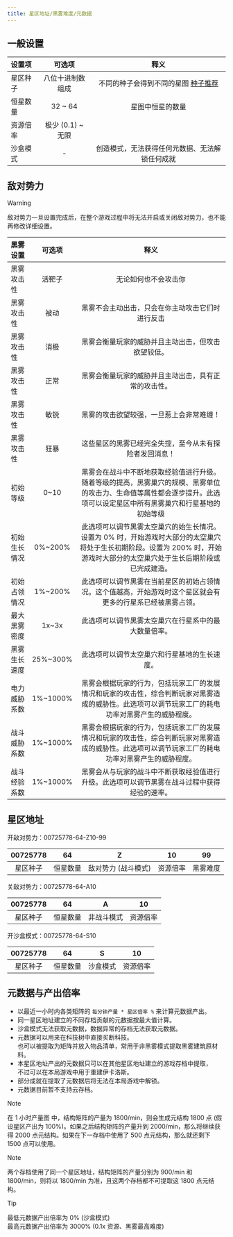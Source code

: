 ```yaml
---
title: 星区地址/黑雾难度/元数据
---
```


## 一般设置
| 设置项 | 可选项 | 释义 |
| :--- | :-: | :-: |
| 星区种子 | 八位十进制数组成 | 不同的种子会得到不同的星图 [种子推荐](/blueprints/seed) |
| 恒星数量 | 32 ~ 64 | 星图中恒星的数量 |
| 资源倍率 | 极少 (0.1) ~ 无限 |  |
| 沙盒模式 | - | 创造模式，无法获得任何元数据、无法解锁任何成就 |

## 敌对势力
> [!warning]
>敌对势力一旦设置完成后，在整个游戏过程中将无法开启或关闭敌对势力，也不能再修改详细设置。

| 黑雾设置 | 可选项 | 释义 |
| :--- | :-: | :-: |
| 黑雾攻击性 | 活靶子 | 无论如何也不会攻击你 |
| 黑雾攻击性 | 被动 | 黑雾不会主动出击，只会在你主动攻击它们时进行反击 |
| 黑雾攻击性 | 消极 | 黑雾会衡量玩家的威胁并且主动出击，但攻击欲望较低。 |
| 黑雾攻击性 | 正常 | 黑雾会衡量玩家的威胁并且主动出击，具有正常的攻击性。 |
| 黑雾攻击性 | 敏锐 | 黑雾的攻击欲望较强，一旦惹上会非常难缠！ |
| 黑雾攻击性 | 狂暴 | 这些星区的黑雾已经完全失控，至今从未有探险者发回消息！ |
| 初始等级 | 0~10 | 黑雾会在战斗中不断地获取经验值进行升级。随着等级的提高，黑雾巢穴的规模、黑雾单位的攻击力、生命值等属性都会逐步提升。此选项可以设定星区中所有黑雾巢穴和行星基地的初始等级 |
| 初始生长情况 | 0%~200% | 此选项可以调节黑雾太空巢穴的始生长情况。设置为 0% 时，开始游戏时大部分的太空巢穴将处于生长初期阶段。设置为 200% 时，开始游戏时大部分的太空巢穴处于生长后期阶段或已完成建造。 |
| 初始占领情况 | 1%~200% | 此选项可以调节黑雾在当前星区的初始占领情况。这个值越高，开始游戏时这个星区就会有更多的行星系已经被黑雾占领。 |
| 最大黑雾密度 | 1x~3x | 此选项可以调节黑雾太空巢穴在行星系中的最大数量倍率。 |
| 黑雾生长速度 | 25%~300% | 此选项可以调节太空巢穴和行星基地的生长速度。 |
| 电力威胁系数 | 1%~1000% | 黑雾会根据玩家的行为，包括玩家工厂的发展情况和玩家的攻击性，综合判断玩家对黑雾造成的威胁性。此选项可以调节玩家工厂的耗电功率对黑雾产生的威胁程度。 |
| 战斗威胁系数 | 1%~1000% | 黑雾会根据玩家的行为，包括玩家工厂的发展情况和玩家的攻击性，综合判断玩家对黑雾造成的威胁性。此选项可以调节玩家工厂的耗电功率对黑雾产生的威胁程度。 |
| 战斗经验系数 | 1%~1000% | 黑雾会从与玩家的战斗中不断获取经验值进行升级。此选项可以调节黑雾在战斗过程中获得经验的速率。 |

## 星区地址
开敌对势力：00725778-64-Z10-99  

| 00725778 | 64 | Z | 10 | 99 |
| :-: | :-: | :-: | :-: | :-: |
| 星区种子 | 恒星数量 | 敌对势力 (战斗模式) | 资源倍率 | 黑雾难度 |

关敌对势力：00725778-64-A10

| 00725778 | 64 | A | 10 |
| :-: | :-: | :-: | :-: |
| 星区种子 | 恒星数量 | 非战斗模式 | 资源倍率 |

开沙盒模式：00725778-64-S10

| 00725778 | 64 | S | 10 |
| :-: | :-: | :-: | :-: |
| 星区种子 | 恒星数量 | 沙盒模式 | 资源倍率 |

## 元数据与产出倍率
- 以最近一小时内各类矩阵的 `每分钟产量 * 星区倍率 %` 来计算元数据产出。
- 同一星区地址建立的不同存档贡献的元数据按最大值计算。
- 沙盒模式无法获取元数据，数据异常的存档无法获取元数据。
- 元数据可以用来在科技树中直接买断科技。<br>也可以被提取为矩阵并放入物品清单，常用于非黑雾模式提取黑雾建筑原材料。
- 本星区地址产出的元数据只可以在其他星区地址建立的游戏存档中提取，<br>不过可以在本局游戏中用于重建伊卡洛斯。
- 部分成就在提取了元数据后将无法在本局游戏中解锁。
- 元数据目前暂不支持云存档。

> [!note]
> 在 1 小时产量图 中，结构矩阵的产量为 1800/min，则会生成元结构 1800 点 (假设星区产出为 100%)。如果之后结构矩阵的产量升到 2000/min，那么将继续获得 2000 点元结构。如果在下一存档中使用了 500 点元结构，那么就还剩下 1500 点可以使用。

> [!note]
> 两个存档使用了同一个星区地址，结构矩阵的产量分别为 900/min 和 1800/min，则将以 1800/min 为准，且这两个存档都不可提取这 1800 点元结构。

> [!tip]
> 最低元数据产出倍率为 0% (沙盒模式)  
> 最高元数据产出倍率为 3000% (0.1x 资源、黑雾最高难度)